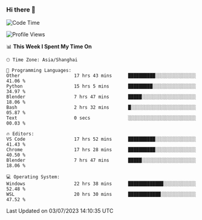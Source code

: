 ### Hi there 👋

<!--
**GwenKaplan/GwenKaplan** is a ✨ _special_ ✨ repository because its `README.md` (this file) appears on your GitHub profile.

Here are some ideas to get you started:

- 🔭 I’m currently working on ...
- 🌱 I’m currently learning ...
- 👯 I’m looking to collaborate on ...
- 🤔 I’m looking for help with ...
- 💬 Ask me about ...
- 📫 How to reach me: ...
- 😄 Pronouns: ...
- ⚡ Fun fact: ...
-->

<!--START_SECTION:waka-->
![Code Time](http://img.shields.io/badge/Code%20Time-124%20hrs%2013%20mins-blue)

![Profile Views](http://img.shields.io/badge/Profile%20Views-0-blue)

📊 **This Week I Spent My Time On** 

```text
🕑︎ Time Zone: Asia/Shanghai

💬 Programming Languages: 
Other                    17 hrs 43 mins      ██████████░░░░░░░░░░░░░░░   41.06 % 
Python                   15 hrs 5 mins       █████████░░░░░░░░░░░░░░░░   34.97 % 
Blender                  7 hrs 47 mins       █████░░░░░░░░░░░░░░░░░░░░   18.06 % 
Bash                     2 hrs 32 mins       █░░░░░░░░░░░░░░░░░░░░░░░░   05.87 % 
Text                     0 secs              ░░░░░░░░░░░░░░░░░░░░░░░░░   00.03 % 

🔥 Editors: 
VS Code                  17 hrs 52 mins      ██████████░░░░░░░░░░░░░░░   41.43 % 
Chrome                   17 hrs 28 mins      ██████████░░░░░░░░░░░░░░░   40.50 % 
Blender                  7 hrs 47 mins       █████░░░░░░░░░░░░░░░░░░░░   18.06 % 

💻 Operating System: 
Windows                  22 hrs 38 mins      █████████████░░░░░░░░░░░░   52.48 % 
WSL                      20 hrs 30 mins      ████████████░░░░░░░░░░░░░   47.52 % 
```


 Last Updated on 03/07/2023 14:10:35 UTC
<!--END_SECTION:waka-->

